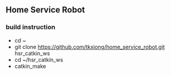 ## Home Service Robot

### build instruction

* cd ~
* git clone https://github.com/tkxiong/home_service_robot.git hsr_catkin_ws
* cd ~/hsr_catkin_ws
* catkin_make